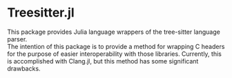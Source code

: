 # Treesitter.jl

This package provides Julia language wrappers of the tree-sitter language parser.  
The intention of this package is to provide a method for wrapping C headers for the
purpose of easier interoperability with those libraries. Currently, this is accomplished
with Clang.jl, but this method has some significant drawbacks.
